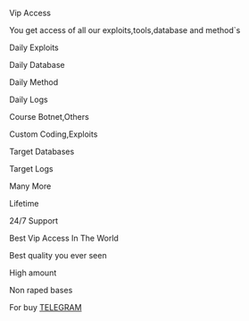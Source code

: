 Vip Access 

You get access of all our exploits,tools,database and method`s

Daily Exploits

Daily Database

Daily Method

Daily Logs

Course Botnet,Others

Custom Coding,Exploits

Target Databases

Target Logs

Many More


Lifetime

24/7 Support 

Best Vip Access In The World

Best quality you ever seen

High amount

Non raped bases

For buy [TELEGRAM](t.me/uncodeboss)
